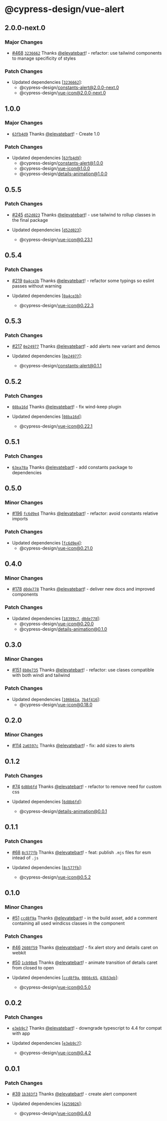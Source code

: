 # @cypress-design/vue-alert

## 2.0.0-next.0

### Major Changes

- [#468](https://github.com/cypress-io/cypress-design/pull/468) [`3236662`](https://github.com/cypress-io/cypress-design/commit/3236662fdecd5abbceadce750098a75301d48f88) Thanks [@elevatebart](https://github.com/elevatebart)! - refactor: use tailwind components to manage specificity of styles

### Patch Changes

- Updated dependencies [[`3236662`](https://github.com/cypress-io/cypress-design/commit/3236662fdecd5abbceadce750098a75301d48f88)]:
  - @cypress-design/constants-alert@2.0.0-next.0
  - @cypress-design/vue-icon@2.0.0-next.0

## 1.0.0

### Major Changes

- [`63fb4d9`](https://github.com/cypress-io/cypress-design/commit/63fb4d9e60f6c56c563d17e3b983d0ebd25e0e87) Thanks [@elevatebart](https://github.com/elevatebart)! - Create 1.0

### Patch Changes

- Updated dependencies [[`63fb4d9`](https://github.com/cypress-io/cypress-design/commit/63fb4d9e60f6c56c563d17e3b983d0ebd25e0e87)]:
  - @cypress-design/constants-alert@1.0.0
  - @cypress-design/vue-icon@1.0.0
  - @cypress-design/details-animation@1.0.0

## 0.5.5

### Patch Changes

- [#245](https://github.com/cypress-io/cypress-design/pull/245) [`d52d023`](https://github.com/cypress-io/cypress-design/commit/d52d02301bb851d514661a8c258d0c4ae5baf171) Thanks [@elevatebart](https://github.com/elevatebart)! - use tailwind to rollup classes in the final package

- Updated dependencies [[`d52d023`](https://github.com/cypress-io/cypress-design/commit/d52d02301bb851d514661a8c258d0c4ae5baf171)]:
  - @cypress-design/vue-icon@0.23.1

## 0.5.4

### Patch Changes

- [#219](https://github.com/cypress-io/cypress-design/pull/219) [`0a4ce3b`](https://github.com/cypress-io/cypress-design/commit/0a4ce3bb55b9ab0510f7fb9ba207d5fdc3cb723f) Thanks [@elevatebart](https://github.com/elevatebart)! - refactor some typings so eslint passes without warning

- Updated dependencies [[`0a4ce3b`](https://github.com/cypress-io/cypress-design/commit/0a4ce3bb55b9ab0510f7fb9ba207d5fdc3cb723f)]:
  - @cypress-design/vue-icon@0.22.3

## 0.5.3

### Patch Changes

- [#217](https://github.com/cypress-io/cypress-design/pull/217) [`0e24977`](https://github.com/cypress-io/cypress-design/commit/0e24977b5c2196b50409c4b1f7fe6fbe6639eb64) Thanks [@elevatebart](https://github.com/elevatebart)! - add alerts new variant and demos

- Updated dependencies [[`0e24977`](https://github.com/cypress-io/cypress-design/commit/0e24977b5c2196b50409c4b1f7fe6fbe6639eb64)]:
  - @cypress-design/constants-alert@0.1.1

## 0.5.2

### Patch Changes

- [`08ba16d`](https://github.com/cypress-io/cypress-design/commit/08ba16da4a8663676ee96ac4950938857bd0d9a3) Thanks [@elevatebart](https://github.com/elevatebart)! - fix wind-keep plugin

- Updated dependencies [[`08ba16d`](https://github.com/cypress-io/cypress-design/commit/08ba16da4a8663676ee96ac4950938857bd0d9a3)]:
  - @cypress-design/vue-icon@0.22.1

## 0.5.1

### Patch Changes

- [`63ea78a`](https://github.com/cypress-io/cypress-design/commit/63ea78af2062fd5e3fb8c61fa4bcf85fd95e803b) Thanks [@elevatebart](https://github.com/elevatebart)! - add constants package to dependencies

## 0.5.0

### Minor Changes

- [#196](https://github.com/cypress-io/cypress-design/pull/196) [`fc6d9e4`](https://github.com/cypress-io/cypress-design/commit/fc6d9e4fedcc01fa8e01b868b0fa66d8895c37d0) Thanks [@elevatebart](https://github.com/elevatebart)! - refactor: avoid constants relative imports

### Patch Changes

- Updated dependencies [[`fc6d9e4`](https://github.com/cypress-io/cypress-design/commit/fc6d9e4fedcc01fa8e01b868b0fa66d8895c37d0)]:
  - @cypress-design/vue-icon@0.21.0

## 0.4.0

### Minor Changes

- [#178](https://github.com/cypress-io/cypress-design/pull/178) [`d0de778`](https://github.com/cypress-io/cypress-design/commit/d0de77843adb87d8f4804219c6dca8f45b15c650) Thanks [@elevatebart](https://github.com/elevatebart)! - deliver new docs and improved components

### Patch Changes

- Updated dependencies [[`18399c7`](https://github.com/cypress-io/cypress-design/commit/18399c72a52288c67af0935384430d4e4cd24251), [`d0de778`](https://github.com/cypress-io/cypress-design/commit/d0de77843adb87d8f4804219c6dca8f45b15c650)]:
  - @cypress-design/vue-icon@0.20.0
  - @cypress-design/details-animation@0.1.0

## 0.3.0

### Minor Changes

- [#151](https://github.com/cypress-io/cypress-design/pull/151) [`8b0e735`](https://github.com/cypress-io/cypress-design/commit/8b0e7356eb64a6b3583d3486dda8ecbb11c34cca) Thanks [@elevatebart](https://github.com/elevatebart)! - refactor: use clases compatible with both windi and tailwind

### Patch Changes

- Updated dependencies [[`106b61a`](https://github.com/cypress-io/cypress-design/commit/106b61a97888f956a4c9d235fde5efb4243e1445), [`7b4f416`](https://github.com/cypress-io/cypress-design/commit/7b4f4162a0d150aa8cab7ec239faebb58c39464d)]:
  - @cypress-design/vue-icon@0.18.0

## 0.2.0

### Minor Changes

- [#114](https://github.com/cypress-io/cypress-design/pull/114) [`2a6597c`](https://github.com/cypress-io/cypress-design/commit/2a6597c16efc05ffe4ec51ab19cd2d7836a24c5c) Thanks [@elevatebart](https://github.com/elevatebart)! - fix: add sizes to alerts

## 0.1.2

### Patch Changes

- [#74](https://github.com/cypress-io/cypress-design/pull/74) [`6d8b6fd`](https://github.com/cypress-io/cypress-design/commit/6d8b6fd763b0389d748884c35f4ff6dd73724977) Thanks [@elevatebart](https://github.com/elevatebart)! - refactor to remove need for custom css

- Updated dependencies [[`6d8b6fd`](https://github.com/cypress-io/cypress-design/commit/6d8b6fd763b0389d748884c35f4ff6dd73724977)]:
  - @cypress-design/details-animation@0.0.1

## 0.1.1

### Patch Changes

- [#68](https://github.com/cypress-io/cypress-design/pull/68) [`8c577fb`](https://github.com/cypress-io/cypress-design/commit/8c577fb0c6a0411cf8218dfe78281834df3d6f13) Thanks [@elevatebart](https://github.com/elevatebart)! - feat: publish `.mjs` files for esm intead of `.js`

- Updated dependencies [[`8c577fb`](https://github.com/cypress-io/cypress-design/commit/8c577fb0c6a0411cf8218dfe78281834df3d6f13)]:
  - @cypress-design/vue-icon@0.5.2

## 0.1.0

### Minor Changes

- [#51](https://github.com/cypress-io/cypress-design/pull/51) [`ccd8f9a`](https://github.com/cypress-io/cypress-design/commit/ccd8f9a8feb624c0a52deaa9754c76969f43fc1e) Thanks [@elevatebart](https://github.com/elevatebart)! - in the build asset, add a comment containing all used windicss classes in the component

### Patch Changes

- [#46](https://github.com/cypress-io/cypress-design/pull/46) [`2608f59`](https://github.com/cypress-io/cypress-design/commit/2608f59e77f13ebdc25834309bf5d6390b37c350) Thanks [@elevatebart](https://github.com/elevatebart)! - fix alert story and details caret on webkit

* [#50](https://github.com/cypress-io/cypress-design/pull/50) [`1cb98e6`](https://github.com/cypress-io/cypress-design/commit/1cb98e6fc921e61e4645cdc9a60d48acb6d812c7) Thanks [@elevatebart](https://github.com/elevatebart)! - animate transition of details caret from closed to open

* Updated dependencies [[`ccd8f9a`](https://github.com/cypress-io/cypress-design/commit/ccd8f9a8feb624c0a52deaa9754c76969f43fc1e), [`0866c65`](https://github.com/cypress-io/cypress-design/commit/0866c654f24c36951c98468d789462748606b428), [`43b53eb`](https://github.com/cypress-io/cypress-design/commit/43b53eb6bd10111629239a87374cfcc894eda0e3)]:
  - @cypress-design/vue-icon@0.5.0

## 0.0.2

### Patch Changes

- [`e3eb9c7`](https://github.com/cypress-io/cypress-design/commit/e3eb9c7fee2d7a6e0a773e85ed4b73be04d83587) Thanks [@elevatebart](https://github.com/elevatebart)! - downgrade typescript to 4.4 for compat with app

- Updated dependencies [[`e3eb9c7`](https://github.com/cypress-io/cypress-design/commit/e3eb9c7fee2d7a6e0a773e85ed4b73be04d83587)]:
  - @cypress-design/vue-icon@0.4.2

## 0.0.1

### Patch Changes

- [#39](https://github.com/cypress-io/cypress-design/pull/39) [`1b383f3`](https://github.com/cypress-io/cypress-design/commit/1b383f3d149948bf2cc062d3baa17d5ce032f07e) Thanks [@elevatebart](https://github.com/elevatebart)! - create alert component

- Updated dependencies [[`4259026`](https://github.com/cypress-io/cypress-design/commit/4259026314464260e89bcd88690c8a60ad2f0459)]:
  - @cypress-design/vue-icon@0.4.0
